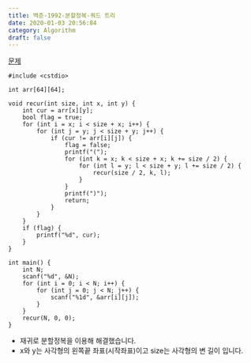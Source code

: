 ```yaml
---
title: 백준-1992-분할정복-쿼드 트리
date: 2020-01-03 20:56:84
category: Algorithm
draft: false
---
```


[문제](https://www.acmicpc.net/problem/1992)

```js{3}
#include <cstdio>

int arr[64][64];

void recur(int size, int x, int y) {
	int cur = arr[x][y];
	bool flag = true;
	for (int i = x; i < size + x; i++) {
		for (int j = y; j < size + y; j++) {
			if (cur != arr[i][j]) {
				flag = false;
				printf("(");
				for (int k = x; k < size + x; k += size / 2) {
					for (int l = y; l < size + y; l += size / 2) {
						recur(size / 2, k, l);
					}
				}
				printf(")");
				return;
			}
		}
	}
	if (flag) {
		printf("%d", cur);
	}
}

int main() {
	int N;
	scanf("%d", &N);
	for (int i = 0; i < N; i++) {
		for (int j = 0; j < N; j++) {
			scanf("%1d", &arr[i][j]);
		}
	}
	recur(N, 0, 0);
}
```

- 재귀로 분할정복을 이용해 해결했습니다.
- x와 y는 사각형의 왼쪽끝 좌표(시작좌표)이고 size는 사각형의 변 길이 입니다.